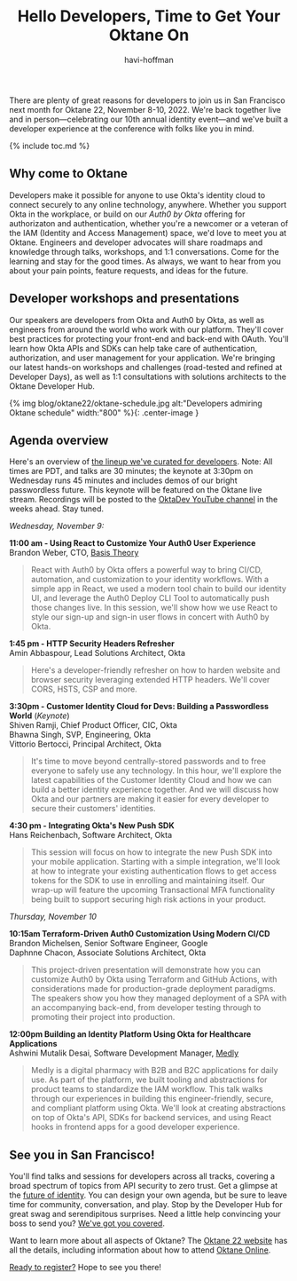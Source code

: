 ﻿---
layout: blog_post
title: "Hello Developers, Time to Get Your Oktane On"
author: havi-hoffman
by: advocate
communities: [security] 
description: "Oktane 2022 happens in San Francisco from November 8-10 and we'd love to meet you there at the Developer Hub. We've designed presentations and workshops with developers in mind." 
tags: [announcement, conference] 
tweets: 
- "In person or live online, Oktane 22 happens November 8-10 in San Francisco, and you're invited. 
🧿 Come for the content 🧿 Stay for the conversation 🧿 Leave with useful learnings! #Oktane22 "
image: blog/oktane22/oktane-online.jpg
type: awareness
---

There are plenty of great reasons for developers to join us in San Francisco next month for Oktane 22, November 8-10, 2022. We're back together live and in person—celebrating our 10th annual identity event—and we've built a developer experience at the conference with folks like you in mind. 

{% include toc.md %}

## Why come to Oktane 

Developers make it possible for anyone to use Okta's identity cloud to connect securely to any online technology, anywhere. Whether you support Okta in the workplace, or build on our *Auth0 by Okta* offering for authorizaton and authentication, whether you're a newcomer or a veteran of the IAM (Identity and Access Management) space, we'd love to meet you at Oktane. Engineers and developer advocates will share roadmaps and knowledge through talks, workshops, and 1:1 conversations. Come for the learning and stay for the good times. As always, we want to hear from you about your pain points, feature requests, and ideas for the future. 

## Developer workshops and presentations

Our speakers are developers from Okta and Auth0 by Okta, as well as engineers from around the world who work with our platform. They'll cover best practices for protecting your front-end and back-end with OAuth. You'll learn how Okta APIs and SDKs can help take care of authentication, authorization, and user management for your application. We're bringing our latest hands-on workshops and challenges (road-tested and refined at Developer Days), as well as 1:1 consultations with solutions architects to the Oktane Developer Hub. 

{% img blog/oktane22/oktane-schedule.jpg alt:"Developers admiring Oktane schedule" width:"800" %}{: .center-image }

## Agenda overview 

Here's an overview of [the lineup we've curated for developers](https://www.okta.com/oktane22/agenda/?filters=developer). Note: All times are PDT, and talks are 30 minutes; the keynote at 3:30pm on Wednesday runs 45 minutes and includes demos of our bright passwordless future. This keynote will be featured on the Oktane live stream. Recordings will be posted to the [OktaDev YouTube channel](https://www.youtube.com/oktadev) in the weeks ahead. Stay tuned.  

*Wednesday, November 9:*

**11:00 am - Using React to Customize Your Auth0 User Experience**<br/>
Brandon Weber, CTO, [Basis Theory](https://basistheory.com/)

>React with Auth0 by Okta offers a powerful way to bring CI/CD, automation, and customization to your identity workflows. With a simple app in React, we used a modern tool chain to build our identity UI, and leverage the Auth0 Deploy CLI Tool to automatically push those changes live. In this session, we'll show how we use React to style our sign-up and sign-in user flows in concert with Auth0 by Okta.


**1:45 pm - HTTP Security Headers Refresher**<br/>
Amin Abbaspour, Lead Solutions Architect, Okta

>Here's a developer-friendly refresher on how to harden website and browser security leveraging extended HTTP headers. We'll cover CORS, HSTS, CSP and more.


**3:30pm - Customer Identity Cloud for Devs: Building a Passwordless World** (*Keynote*)<br/>
Shiven Ramji, Chief Product Officer, CIC, Okta<br/>
Bhawna Singh, SVP, Engineering, Okta<br/>
Vittorio Bertocci, Principal Architect, Okta<br/>

>It's time to move beyond centrally-stored passwords and to free everyone to safely use any technology. In this hour, we'll explore the latest capabilities of the Customer Identity Cloud and how we can build a better identity experience together. And we will discuss how Okta and our partners are making it easier for every developer to secure their customers' identities. 


**4:30 pm - Integrating Okta's New Push SDK**<br/>
Hans Reichenbach, Software Architect, Okta

>This session will focus on how to integrate the new Push SDK into your mobile application. Starting with a simple integration, we'll look at how to integrate your existing authentication flows to get access tokens for the SDK to use in enrolling and maintaining itself. Our wrap-up will feature the upcoming Transactional MFA functionality being built to support securing high risk actions in your product.

*Thursday, November 10*

**10:15am Terraform-Driven Auth0 Customization Using Modern CI/CD**<br/>
Brandon Michelsen, Senior Software Engineer, Google<br/>
Daphnne Chacon, Associate Solutions Architect, Okta<br/>

>This project-driven presentation will demonstrate how you can customize Auth0 by Okta using Terraform and GitHub Actions, with considerations made for production-grade deployment paradigms. The speakers show you how they managed deployment of a SPA with an accompanying back-end, from developer testing through to promoting their project into production.

**12:00pm Building an Identity Platform Using Okta for Healthcare Applications**<br/>
Ashwini Mutalik Desai, Software Development Manager, [Medly](https://medly.com/en-us)

>Medly is a digital pharmacy with B2B and B2C applications for daily use. As part of the platform, we built tooling and abstractions for product teams to standardize the IAM workflow. This talk walks through our experiences in building this engineer-friendly, secure, and compliant platform using Okta. We'll look at creating abstractions on top of Okta's API, SDKs for backend services, and using React hooks in frontend apps for a good developer experience. 

## See you in San Francisco! 

You'll find talks and sessions for developers across all tracks, covering a broad spectrum of topics from API security to zero trust. Get a glimpse at the [future of identity](https://www.okta.com/oktane22/agenda/?filters=future-of-identity). You can design your own agenda, but be sure to leave time for community, conversation, and play.  Stop by the Developer Hub for great swag and serendipitous surprises. Need a little help convincing your boss to send you? [We've got you covered](https://www.okta.com/sites/default/files/2022-09/Convince%20your%20boss_0.rtf). 

Want to learn more about all aspects of Oktane? The [Oktane 22 website](https://www.okta.com/oktane22/) has all the details, including information about how to attend [Oktane Online](https://www.okta.com/oktane22/online-register/). 

[Ready to register?](https://www.okta.com/oktane22/attendance-options/)  Hope to see you there!
